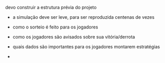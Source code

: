 

devo construir a estrutura prévia do projeto 

* a simulação deve ser leve, para ser reproduzida centenas de vezes 

* como o sorteio é feito para os jogadores 
* como os jogadores são avisados sobre sua vitória/derrota 

* quais dados são importantes para os jogadores montarem estratégias 
* 